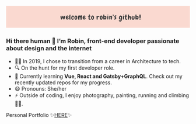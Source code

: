 ![Banner](https://github.com/robinnong/robinnong/blob/master/git_banner.jpg)

### Hi there human 👋 I’m Robin, front-end developer passionate about design and the internet
 
- 👩‍💻 In 2019, I chose to transition from a career in Architecture to tech.
- 🔍 On the hunt for my first developer role.
- 🌱 Currently learning <b>Vue, React and Gatsby+GraphQL</b>. Check out my recently updated repos for my progress.
- 😄 Pronouns: She/her
- ⚡ Outside of coding, I enjoy photography, painting, running and climbing 🧗‍♀️.  

Personal Portfolio ✨<a href="https://www.robinnong.com/">HERE</a>✨

